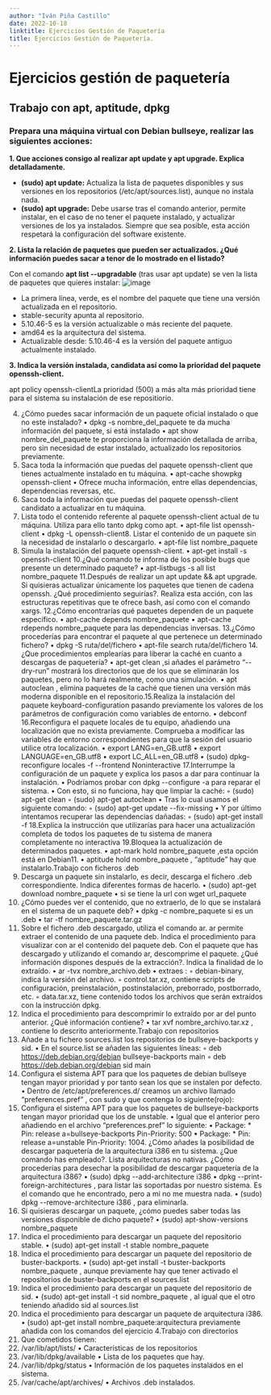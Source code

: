 ```yaml
---
author: "Iván Piña Castillo"
date: 2022-10-18
linktitle: Ejercicios Gestión de Paquetería
title: Ejercicios Gestión de Paquetería.
---
```


# **Ejercicios gestión de paquetería**
## **Trabajo con apt, aptitude, dpkg**
### **Prepara una máquina virtual con Debian bullseye, realizar las siguientes acciones:**

**1. Que acciones consigo al realizar apt update y apt upgrade. Explica detalladamente.**

- **(sudo) apt update:** Actualiza la lista de paquetes disponibles y sus versiones en los
repositorios (/etc/apt/sources.list), aunque no instala nada.
- **(sudo) apt upgrade:** Debe usarse tras el comando anterior, permite instalar, en el caso de no
tener el paquete instalado, y actualizar versiones de los ya instalados. Siempre que sea
posible, esta acción respetará la configuración del software existente.

**2. Lista la relación de paquetes que pueden ser actualizados. ¿Qué información puedes sacar a tenor de lo mostrado en el listado?**

Con el comando **apt list --upgradable** (tras usar apt update) se ven la lista de paquetes que quieres instalar:
![image](/images/paquetes/1.png)

- La primera línea, verde, es el nombre del paquete que tiene una versión actualizada en el repositorio.
- stable-security apunta al repositorio.
- 5.10.46-5 es la versión actualizable o más reciente del paquete.
- amd64 es la arquitectura del sistema.
- Actualizable desde: 5.10.46-4 es la versión del paquete antiguo actualmente instalado.

**3. Indica la versión instalada, candidata así como la prioridad del paquete openssh-client.**

apt policy openssh-clientLa prioridad (500) a más alta más prioridad tiene para el sistema su instalación de ese repositiorio.

4. ¿Cómo puedes sacar información de un paquete oficial instalado o que no este instalado?
• dpkg -s nombre_del_paquete te da mucha información del paquete, si está instalado
• apt show nombre_del_paquete te proporciona la información detallada de arriba, pero sin
necesidad de estar instalado, actualizado los repositorios previamente.
5. Saca toda la información que puedas del paquete openssh-client que tienes actualmente
instalado en tu máquina.
• apt-cache showpkg openssh-client
• Ofrece mucha información, entre ellas dependencias, dependencias reversas, etc.
6. Saca toda la información que puedas del paquete openssh-client candidato a actualizar en tu
máquina.
7. Lista todo el contenido referente al paquete openssh-client actual de tu máquina. Utiliza para
ello tanto dpkg como apt.
• apt-file list openssh-client
• dpkg -L openssh-client8. Listar el contenido de un paquete sin la necesidad de instalarlo o descargarlo.
•
apt-file list nombre_paquete
9. Simula la instalación del paquete openssh-client.
•
apt-get install -s openssh-client
10.¿Qué comando te informa de los posible bugs que presente un determinado paquete?
•
apt-listbugs -s all list nombre_paquete
11.Después de realizar un apt update && apt upgrade. Si quisieras actualizar únicamente los
paquetes que tienen de cadena openssh. ¿Qué procedimiento seguirías?. Realiza esta acción,
con las estructuras repetitivas que te ofrece bash, así como con el comando xargs.
12.¿Cómo encontrarías qué paquetes dependen de un paquete específico.
• apt-cache depends nombre_paquete
• apt-cache rdepends nombre_paquete para las dependencias inversas.
13.¿Cómo procederías para encontrar el paquete al que pertenece un determinado fichero?
• dpkg -S ruta/del/fichero
• apt-file search ruta/del/fichero
14.¿Que procedimientos emplearías para liberar la caché en cuanto a descargas de paquetería?
• apt-get clean ,si añades el parámetro “--dry-run” mostrará los directorios que de los que se
eliminarán los paquetes, pero no lo hará realmente, como una simulación.
• apt autoclean , elimina paquetes de la caché que tienen una versión más moderna disponible
en el repositorio.15.Realiza la instalación del paquete keyboard-configuration pasando previamente los
valores de los parámetros de configuración como variables de entorno.
•
debconf
16.Reconfigura el paquete locales de tu equipo, añadiendo una localización que no exista
previamente. Comprueba a modificar las variables de entorno correspondientes para que la
sesión del usuario utilice otra localización.
• export LANG=en_GB.utf8
• export LANGUAGE=en_GB.utf8
• export LC_ALL=en_GB.utf8
• (sudo) dpkg-reconfigure locales -f --frontend Noninteractive
17.Interrumpe la configuración de un paquete y explica los pasos a dar para continuar la
instalación.
• Podríamos probar con dpkg --configure -a para reparar el sistema.
• Con esto, si no funciona, hay que limpiar la caché:
◦ (sudo) apt-get clean
◦ (sudo) apt-get autoclean
•
Tras lo cual usamos el siguiente comando:
◦ (sudo) apt-get update --fix-missing
•
Y por último intentamos recuperar las dependencias dañadas:
◦ (sudo) apt-get install -f
18.Explica la instrucción que utilizarías para hacer una actualización completa de todos los
paquetes de tu sistema de manera completamente no interactiva
19.Bloquea la actualización de determinados paquetes.
• apt-mark hold nombre_paquete ,esta opción está en Debian11.
• aptitude hold nombre_paquete , “aptitude” hay que instalarlo.Trabajo con ficheros .deb
1. Descarga un paquete sin instalarlo, es decir, descarga el fichero .deb correspondiente. Indica
diferentes formas de hacerlo.
• (sudo) apt-get download nombre_paquete
• si se tiene la url con wget url_paquete
2. ¿Cómo puedes ver el contenido, que no extraerlo, de lo que se instalará en el sistema de un
paquete deb?
• dpkg -c nombre_paquete
si es un .deb
• tar -tf nombre_paquete.tar.gz
3. Sobre el fichero .deb descargado, utiliza el comando ar. ar permite extraer el contenido de
una paquete deb. Indica el procedimiento para visualizar con ar el contenido del paquete
deb. Con el paquete que has descargado y utilizando el comando ar, descomprime el
paquete. ¿Qué información dispones después de la extracción?. Indica la finalidad de lo
extraído.
• ar -tvx nombre_archivo.deb
• extraes :
◦ debian-binary, indica la versión del archivo.
◦ control.tar.xz, contiene scripts de configuración, preinstalación, postinstalación,
preborrado, postborrado, etc.
◦ data.tar.xz, tiene contenido todos los archivos que serán extraídos con la instrucción
dpkg.
4. Indica el procedimiento para descomprimir lo extraído por ar del punto anterior. ¿Qué
información contiene?
•
tar xvf nombre_archivo.tar.xz , contiene lo descrito anteriormente.Trabajo con repositorios
1. Añade a tu fichero sources.list los repositorios de bullseye-backports y sid.
•
En el source.list se añaden las siguientes líneas:
◦ deb https://deb.debian.org/debian bullseye-backports main
◦ deb https://deb.debian.org/debian sid main
2. Configura el sistema APT para que los paquetes de debian bullseye tengan mayor prioridad
y por tanto sean los que se instalen por defecto.
•
Dentro de /etc/apt/preferences.d/ creamos un archivo llamado “preferences.pref” , con sudo
y que contenga lo siguiente(rojo):
3. Configura el sistema APT para que los paquetes de bullseye-backports tengan mayor
prioridad que los de unstable.
•
Igual que el anterior pero añadiendo en el archivo “preferences.pref” lo siguiente:
▪ Package: *
Pin: release a=bullseye-backports
Pin-Priority: 500
▪ Package: *
Pin: release a=unstable
Pin-Priority: 1004. ¿Cómo añades la posibilidad de descargar paquetería de la arquitectura i386 en tu sistema.
¿Que comando has empleado?. Lista arquitecturas no nativas. ¿Cómo procederías para
desechar la posibilidad de descargar paquetería de la arquitectura i386?
• (sudo) dpkg --add-architecture i386
• dpkg --print-foreign-architectures , para listar las soportadas por nuestro sistema. Es el
comando que he encontrado, pero a mi no me muestra nada.
• (sudo) dpkg --remove-architecture i386 , para eliminarla.
5. Si quisieras descargar un paquete, ¿cómo puedes saber todas las versiones disponible de
dicho paquete?
•
(sudo) apt-show-versions nombre_paquete
6. Indica el procedimiento para descargar un paquete del repositorio stable.
•
(sudo) apt-get install -t stable nombre_paquete
7. Indica el procedimiento para descargar un paquete del repositorio de buster-backports.
•
(sudo) apt-get install -t buster-backports nombre_paquete , aunque previamente hay que
tener activado el repositorios de buster-backports en el sources.list
8. Indica el procedimiento para descargar un paquete del repositorio de sid.
•
(sudo) apt-get install -t sid nombre_paquete , al igual que el otro teniendo añadido sid al
sources.list
9. Indica el procedimiento para descargar un paquete de arquitectura i386.
•
(sudo) apt-get install nombre_paquete:arquitectura previamente añadida con los comandos
del ejercicio 4.Trabajo con directorios
1. Que cometidos tienen:
1. /var/lib/apt/lists/
• Características de los repositorios
2. /var/lib/dpkg/available
• Lista de los paquetes que hay.
3. /var/lib/dpkg/status
• Información de los paquetes instalados en el sistema.
4. /var/cache/apt/archives/
•
Archivos .deb instalados.